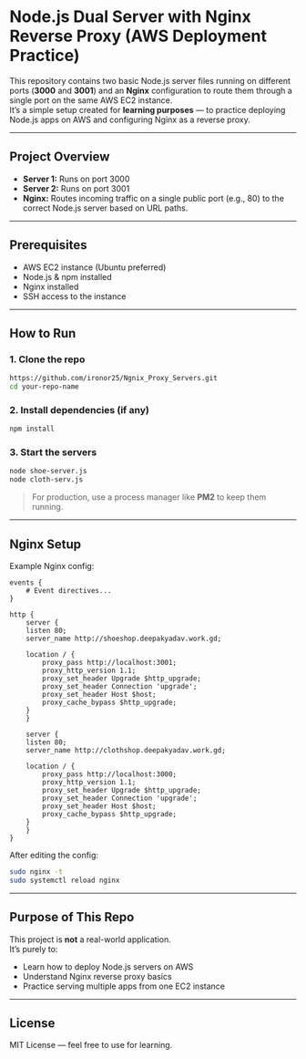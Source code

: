 # Node.js Dual Server with Nginx Reverse Proxy (AWS Deployment Practice)

This repository contains two basic Node.js server files running on different ports (**3000** and **3001**) and an **Nginx** configuration to route them through a single port on the same AWS EC2 instance.  
It’s a simple setup created for **learning purposes** — to practice deploying Node.js apps on AWS and configuring Nginx as a reverse proxy.

---

## Project Overview
* **Server 1:** Runs on port 3000  
* **Server 2:** Runs on port 3001  
* **Nginx:** Routes incoming traffic on a single public port (e.g., 80) to the correct Node.js server based on URL paths.

---

## Prerequisites
* AWS EC2 instance (Ubuntu preferred)  
* Node.js & npm installed  
* Nginx installed  
* SSH access to the instance  

---

## How to Run

### 1. Clone the repo
```bash
https://github.com/ironor25/Ngnix_Proxy_Servers.git
cd your-repo-name
```

### 2. Install dependencies (if any)
```bash
npm install
```

### 3. Start the servers
```bash
node shoe-server.js
node cloth-serv.js
```
> For production, use a process manager like **PM2** to keep them running.

---

## Nginx Setup
Example Nginx config:
```nginx
events {
    # Event directives...
}

http {
	server {
    listen 80;
    server_name http://shoeshop.deepakyadav.work.gd;

    location / {
        proxy_pass http://localhost:3001;
        proxy_http_version 1.1;
        proxy_set_header Upgrade $http_upgrade;
        proxy_set_header Connection 'upgrade';
        proxy_set_header Host $host;
        proxy_cache_bypass $http_upgrade;
    }
	}

    server {
    listen 80;
    server_name http://clothshop.deepakyadav.work.gd;

    location / {
        proxy_pass http://localhost:3000;
        proxy_http_version 1.1;
        proxy_set_header Upgrade $http_upgrade;
        proxy_set_header Connection 'upgrade';
        proxy_set_header Host $host;
        proxy_cache_bypass $http_upgrade;
    }
	}
}
```

After editing the config:
```bash
sudo nginx -t
sudo systemctl reload nginx
```

---

## Purpose of This Repo
This project is **not** a real-world application.  
It’s purely to:
* Learn how to deploy Node.js servers on AWS  
* Understand Nginx reverse proxy basics  
* Practice serving multiple apps from one EC2 instance  

---

## License
MIT License — feel free to use for learning.
